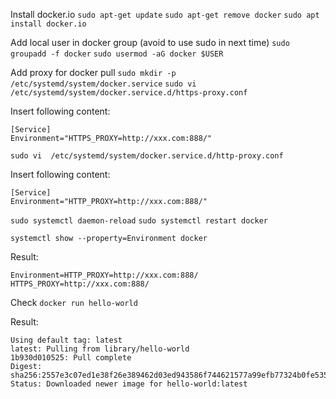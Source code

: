 Install docker.io
`sudo apt-get update`
`sudo apt-get remove docker`
`sudo apt install docker.io`


Add local user in docker group (avoid to use sudo in next time)
`sudo groupadd -f docker`
`sudo usermod -aG docker $USER`


Add proxy for docker pull
`sudo mkdir -p /etc/systemd/system/docker.service`
`sudo vi  /etc/systemd/system/docker.service.d/https-proxy.conf`

Insert following content:
```
[Service]
Environment="HTTPS_PROXY=http://xxx.com:888/"
```

`sudo vi  /etc/systemd/system/docker.service.d/http-proxy.conf`

Insert following content:
```
[Service]
Environment="HTTP_PROXY=http://xxx.com:888/"
```

`sudo systemctl daemon-reload`
`sudo systemctl restart docker`

`systemctl show --property=Environment docker`

Result:
```
Environment=HTTP_PROXY=http://xxx.com:888/ HTTPS_PROXY=http://xxx.com:888/
```
Check
`docker run hello-world`

Result:
```
Using default tag: latest
latest: Pulling from library/hello-world
1b930d010525: Pull complete
Digest: sha256:2557e3c07ed1e38f26e389462d03ed943586f744621577a99efb77324b0fe535
Status: Downloaded newer image for hello-world:latest
```
